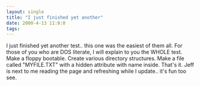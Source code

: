 ```yaml
---
layout: single
title: "I just finished yet another"
date: 2000-4-13 11:8:0
tags: 
---
```


I just finished yet another test.. this one was the easiest of them all. For those of you who are DOS literate, I will explain to you the WHOLE test. Make a floppy bootable. Create various directory structures. Make a file called "MYFILE.TXT" with a hidden attribute with name inside. That's it. Jeff is next to me reading the page and refreshing while I update.. it's fun too see.

